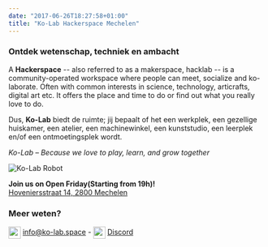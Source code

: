 ```yaml
---
date: "2017-06-26T18:27:58+01:00"
title: "Ko-Lab Hackerspace Mechelen"
---
```

### Ontdek wetenschap, techniek en ambacht 
A **Hackerspace** -- also referred to as a makerspace, hacklab -- is a community-operated workspace where people can meet, socialize and ko-laborate. Often with common interests in science, technology, articrafts, digital art etc. It offers the place and time to do or find out what you really love to do.

Dus, **Ko-Lab** biedt de ruimte; jij bepaalt of het een werkplek, een gezellige huiskamer, een atelier, een machinewinkel, een kunststudio, een leerplek en/of een ontmoetingsplek wordt. 

_Ko-Lab – Because we love to play, learn, and grow together_

![Ko-Lab Robot](images/ko-lab-robot-transparant-768x1024.png#floatright)

**Join us on Open Friday(Starting from 19h)!**  
[Hoveniersstraat 14, 2800 Mechelen](https://maps.app.goo.gl/AUvwKzkyA6VRu7gy6)
### Meer weten?
<img src="/images/fontawesome/envelope.svg" style="width:1.5rem;vertical-align: middle;"> [info@ko-lab.space](mailto:info@ko-lab.space) - <img src="/images/fontawesome/discord.svg" style="width:1.5rem;vertical-align: middle;"> [Discord](https://discord.gg/3dWQGzWTsy)
